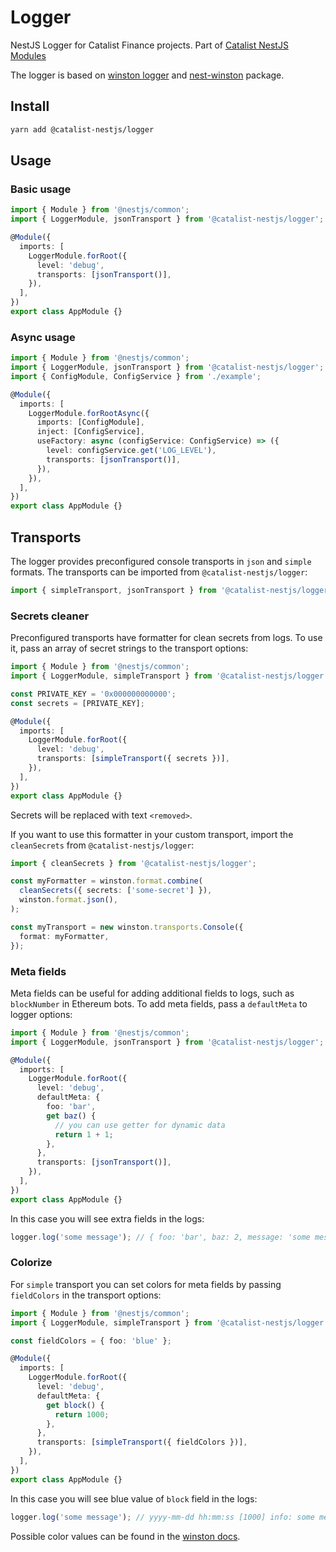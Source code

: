 # Logger

NestJS Logger for Catalist Finance projects.
Part of [Catalist NestJS Modules](https://github.com/blockarchivelabs/catalist-nestjs-modules/#readme)

The logger is based on [winston logger](https://github.com/winstonjs/winston) and [nest-winston](https://www.npmjs.com/package/nest-winston) package.

## Install

```bash
yarn add @catalist-nestjs/logger
```

## Usage

### Basic usage

```ts
import { Module } from '@nestjs/common';
import { LoggerModule, jsonTransport } from '@catalist-nestjs/logger';

@Module({
  imports: [
    LoggerModule.forRoot({
      level: 'debug',
      transports: [jsonTransport()],
    }),
  ],
})
export class AppModule {}
```

### Async usage

```ts
import { Module } from '@nestjs/common';
import { LoggerModule, jsonTransport } from '@catalist-nestjs/logger';
import { ConfigModule, ConfigService } from './example';

@Module({
  imports: [
    LoggerModule.forRootAsync({
      imports: [ConfigModule],
      inject: [ConfigService],
      useFactory: async (configService: ConfigService) => ({
        level: configService.get('LOG_LEVEL'),
        transports: [jsonTransport()],
      }),
    }),
  ],
})
export class AppModule {}
```

## Transports

The logger provides preconfigured console transports in `json` and `simple` formats. The transports can be imported from `@catalist-nestjs/logger`:

```ts
import { simpleTransport, jsonTransport } from '@catalist-nestjs/logger';
```

### Secrets cleaner

Preconfigured transports have formatter for clean secrets from logs. To use it, pass an array of secret strings to the transport options:

```ts
import { Module } from '@nestjs/common';
import { LoggerModule, simpleTransport } from '@catalist-nestjs/logger';

const PRIVATE_KEY = '0x000000000000';
const secrets = [PRIVATE_KEY];

@Module({
  imports: [
    LoggerModule.forRoot({
      level: 'debug',
      transports: [simpleTransport({ secrets })],
    }),
  ],
})
export class AppModule {}
```

Secrets will be replaced with text `<removed>`.

If you want to use this formatter in your custom transport, import the `cleanSecrets` from `@catalist-nestjs/logger`:

```ts
import { cleanSecrets } from '@catalist-nestjs/logger';

const myFormatter = winston.format.combine(
  cleanSecrets({ secrets: ['some-secret'] }),
  winston.format.json(),
);

const myTransport = new winston.transports.Console({
  format: myFormatter,
});
```

### Meta fields

Meta fields can be useful for adding additional fields to logs, such as `blockNumber` in Ethereum bots. To add meta fields, pass a `defaultMeta` to logger options:

```ts
import { Module } from '@nestjs/common';
import { LoggerModule, jsonTransport } from '@catalist-nestjs/logger';

@Module({
  imports: [
    LoggerModule.forRoot({
      level: 'debug',
      defaultMeta: {
        foo: 'bar',
        get baz() {
          // you can use getter for dynamic data
          return 1 + 1;
        },
      },
      transports: [jsonTransport()],
    }),
  ],
})
export class AppModule {}
```

In this case you will see extra fields in the logs:

```ts
logger.log('some message'); // { foo: 'bar', baz: 2, message: 'some message', ... }
```

### Colorize

For `simple` transport you can set colors for meta fields by passing `fieldColors` in the transport options:

```ts
import { Module } from '@nestjs/common';
import { LoggerModule, simpleTransport } from '@catalist-nestjs/logger';

const fieldColors = { foo: 'blue' };

@Module({
  imports: [
    LoggerModule.forRoot({
      level: 'debug',
      defaultMeta: {
        get block() {
          return 1000;
        },
      },
      transports: [simpleTransport({ fieldColors })],
    }),
  ],
})
export class AppModule {}
```

In this case you will see blue value of `block` field in the logs:

```ts
logger.log('some message'); // yyyy-mm-dd hh:mm:ss [1000] info: some message
```

Possible color values can be found in the [winston docs](https://github.com/winstonjs/winston#using-custom-logging-levels).
